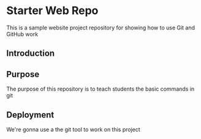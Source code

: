 # Starter Web Repo

This is a sample website project repository for showing how to use Git and GitHub work

## Introduction

## Purpose
The purpose of this repository is to teach students the basic commands in git

## Deployment
We're gonna use a the git tool to work on this project
